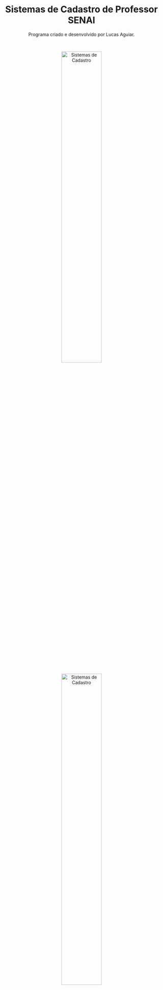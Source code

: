 <h1 align="center">Sistemas de Cadastro de Professor SENAI</h1>

<p align="center">
Programa criado e desenvolvido por Lucas Aguiar.</p>
<br>

<p align="center">
  <img alt= "Sistemas de Cadastro" src="./sistema-cadastro" width="50%">
  <img alt= "Sistemas de Cadastro" src="./sistemas-cadastro2" width="50%">
</p>

## 🚀 Tecnologias

Esse projeto foi desenvolvido com as seguintes tecnologias:

- HTML e CSS
- JavaScript
- React 
- Git e Github

## 💻 Projeto
Sistemas de Cadastro do SENAI foi desenvolvido para aprimorar técnicas e conhecimento 
